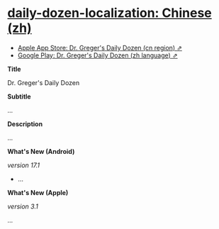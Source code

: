 # [daily-dozen-localization: Chinese (zh)][t]
[t]:https://github.com/nutritionfactsorg

* [Apple App Store: Dr. Greger's Daily Dozen (cn region) ⇗](https://apps.apple.com/cn/app/dr-gregers-daily-dozen/id1060700802)
* [Google Play: Dr. Greger's Daily Dozen (zh language) ⇗](https://play.google.com/store/apps/details?id=org.nutritionfacts.dailydozen&hl=zh)

**Title**

Dr. Greger's Daily Dozen

**Subtitle**

...

**Description**

...

**What's New (Android)**

_version 17.1_

* ...

**What's New (Apple)**

_version 3.1_

...
